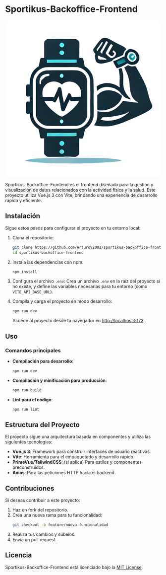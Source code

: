 
# Sportikus-Backoffice-Frontend

![Sportikus Logo](src/assets/img/logo_cf.jpg)

Sportikus-Backoffice-Frontend es el frontend diseñado para la gestión y visualización de datos relacionados con la actividad física y la salud. Este proyecto utiliza Vue.js 3 con Vite, brindando una experiencia de desarrollo rápida y eficiente.

## Instalación

Sigue estos pasos para configurar el proyecto en tu entorno local:

1. Clona el repositorio:
   ```bash
   git clone https://github.com/ArturoV2001/sportikus-backoffice-frontend.git
   cd sportikus-backoffice-frontend
   ```

2. Instala las dependencias con npm:
   ```bash
   npm install
   ```

3. Configura el archivo `.env`:
   Crea un archivo `.env` en la raíz del proyecto si no existe, y define las variables necesarias para tu entorno (como `VITE_API_BASE_URL`).

4. Compila y carga el proyecto en modo desarrollo:
   ```bash
   npm run dev
   ```

   Accede al proyecto desde tu navegador en [http://localhost:5173](http://localhost:5173).

## Uso

### Comandos principales

- **Compilación para desarrollo**:
  ```bash
  npm run dev
  ```

- **Compilación y minificación para producción**:
  ```bash
  npm run build
  ```

- **Lint para el código**:
  ```bash
  npm run lint
  ```

## Estructura del Proyecto

El proyecto sigue una arquitectura basada en componentes y utiliza las siguientes tecnologías:

- **Vue.js 3**: Framework para construir interfaces de usuario reactivas.
- **Vite**: Herramienta para el empaquetado y desarrollo rápido.
- **PrimeVue/TailwindCSS**: (si aplica) Para estilos y componentes preconstruidos.
- **Axios**: Para las peticiones HTTP hacia el backend.

## Contribuciones

Si deseas contribuir a este proyecto:

1. Haz un fork del repositorio.
2. Crea una nueva rama para tu funcionalidad:
   ```bash
   git checkout -b feature/nueva-funcionalidad
   ```
3. Realiza tus cambios y súbelos.
4. Envía un pull request.

## Licencia

Sportikus-Backoffice-Frontend está licenciado bajo la [MIT License](LICENSE).

